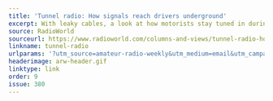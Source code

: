 ```yaml
---
title: 'Tunnel radio: How signals reach drivers underground'
excerpt: With leaky cables, a look at how motorists stay tuned in during tunnel trips.
source: RadioWorld
sourceurl: https://www.radioworld.com/columns-and-views/tunnel-radio-how-signals-reach-drivers-underground
linkname: tunnel-radio
urlparams: '?utm_source=amateur-radio-weekly&utm_medium=email&utm_campaign=newsletter'
headerimage: arw-header.gif
linktype: link
order: 9
issue: 380
---
```


